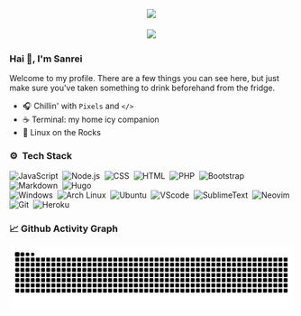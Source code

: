 <p align="center">   
  <img src="https://moe-counter.glitch.me/get/@adilhyz?theme=rule34"><br/><br/>
  <!--img src="https://img.shields.io/badge/me@gmail.com-001337?logo=gmail&logoColor=white&style=for-the-badge&logoColor=red&labelColor=555"-->
  <a href="https://adilhyz.github.io">
    <img src="https://img.shields.io/badge/Blog-Adilhyz-001337?logo=ghost&style=for-the-badge&logoColor=cyan&labelColor=555"/>
  </a>
</p>

### Hai 👋, I'm Sanrei

Welcome to my profile. There are a few things you can see here, but just make sure you've taken something to drink beforehand from the fridge.

  - 🎧 Chillin' with `Pixels` and `</>`
- ☕ Terminal: my home icy companion
- 🐧 Linux on the Rocks

### ⚙️ &nbsp;Tech Stack

![JavaScript](https://img.shields.io/badge/JavaScript-555?style=for-the-badge&logo=javascript&labelColor=001337)&nbsp;
![Node.js](https://img.shields.io/badge/-Node.js-555?style=for-the-badge&logo=node.js&labelColor=001337)&nbsp;
![CSS](https://img.shields.io/badge/-CSS-555?style=for-the-badge&logo=CSS3&logoColor=blue&labelColor=001337)&nbsp;
![HTML](https://img.shields.io/badge/-HTML-555?style=for-the-badge&logo=HTML5&labelColor=001337)&nbsp;
![PHP](https://img.shields.io/badge/PHP-555?style=for-the-badge&logo=php&labelColor=001337)&nbsp;
![Bootstrap](https://img.shields.io/badge/-Bootstrap-555?style=for-the-badge&logo=bootstrap&labelColor=001337)&nbsp;
![Markdown](https://img.shields.io/badge/Markdown-555?style=for-the-badge&logo=markdown&logoColor=red&labelColor=001337)&nbsp;
![Hugo](https://img.shields.io/badge/Hugo-555?style=for-the-badge&logo=hugo&labelColor=001337)&nbsp;\
![Windows](https://img.shields.io/badge/Windows-555?style=for-the-badge&logo=windows&logoColor=blue&labelColor=001337)&nbsp;
![Arch Linux](https://img.shields.io/badge/Arch%20Linux-555?style=for-the-badge&logo=arch-linux&labelColor=001337)&nbsp;
![Ubuntu](https://img.shields.io/badge/Ubuntu-555?style=for-the-badge&logo=ubuntu&labelColor=001337)&nbsp;
![VScode](https://img.shields.io/badge/VSCode-555?style=for-the-badge&logo=visual%20studio%20code&logoColor=blue&labelColor=001337)&nbsp;
![SublimeText](https://img.shields.io/badge/Sublime%20Text-555?style=for-the-badge&logo=sublime%20text&labelColor=001337)&nbsp;
![Neovim](https://img.shields.io/badge/Neovim-555?&style=for-the-badge&logo=neovim&labelColor=001337)&nbsp;
![Git](https://img.shields.io/badge/-Git-555?style=for-the-badge&logo=git&labelColor=001337)&nbsp;
![Heroku](https://img.shields.io/badge/-Heroku-555?style=for-the-badge&logo=heroku&logoColor=%235b27b4&labelColor=001337)&nbsp;

<!-- grid-snake -->
### 📈 Github Activity Graph

![](https://github.com/adilhyz/adilhyz/blob/output/github-contribution-grid-snake.svg)

<!--div>
Here are some parrots🦜
    <img src="https://cultofthepartyparrot.com/parrots/hd/githubparrot.gif" width="30" height="30"/>
    <img src="https://cultofthepartyparrot.com/parrots/hd/phparrot.gif" width="30" height="30"/>
    <img src="https://cultofthepartyparrot.com/flags/hd/indonesiaparrot.gif" width="30" height="30"/>
    <img src="https://cultofthepartyparrot.com/parrots/asyncparrot.gif" width="36" height="30"/>
    <img src="https://cultofthepartyparrot.com/parrots/hd/imposterparrot.gif" width="30" height="30"/>
    <img src="https://cultofthepartyparrot.com/parrots/hd/jumpingparrot.gif" width="30" height="30"/>
    <img src="https://cultofthepartyparrot.com/parrots/hd/opensourceparrot.gif" width="30" height="30"/>
    <img src="https://cultofthepartyparrot.com/parrots/hd/dealwithitnowparrot.gif" width="30" height="30"/>
    <img src="https://cultofthepartyparrot.com/parrots/hd/hypnoparrotdark.gif" width="30" height="30"/>
    <img src="https://cultofthepartyparrot.com/guests/hd/dogeparrot.gif" width="30" height="30"/>
    <img src="https://cultofthepartyparrot.com/parrots/fixparrot.gif" width="36" height="30"/>
    <img src="https://cultofthepartyparrot.com/parrots/halalparrot.gif" width="30" height="30"/>
    <img src="https://cultofthepartyparrot.com/parrots/hd/spinningparrot.gif" width="30" height="30"/>
    <img src="https://cultofthepartyparrot.com/parrots/hd/levitationparrot.gif" width="30" height="30"/>
    <img src="https://cultofthepartyparrot.com/parrots/hd/meldparrot.gif" width="30" height="30"/>
    <img src="https://cultofthepartyparrot.com/parrots/slomoparrot.gif" width="30" height="30"/>
    <img src="https://cultofthepartyparrot.com/parrots/hd/moonwalkingparrot.gif" width="30" height="30"/>
    <img src="https://cultofthepartyparrot.com/parrots/hd/stableparrot.gif" width="30" height="30"/>
    <img src="https://cultofthepartyparrot.com/parrots/hd/scienceparrot.gif" width="30" height="30"/>
    <img src="https://cultofthepartyparrot.com/parrots/hd/pirateparrot.gif" width="30" height="30"/>
    <img src="https://cultofthepartyparrot.com/parrots/hd/footballparrot.gif" width="30" height="30"/>
    <img src="https://cultofthepartyparrot.com/parrots/hd/laptop_parrot.gif" width="30" height="30"/>
    <img src="https://cultofthepartyparrot.com/parrots/matrixparrot.gif" width="30" height="30"/>
    <img src="https://cultofthepartyparrot.com/parrots/deployparrot.gif" width="30" height="30"/>
</div>